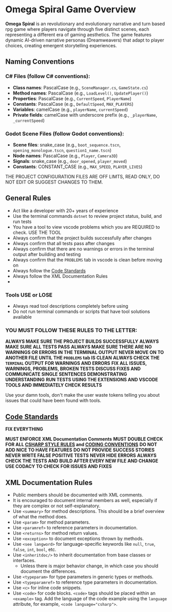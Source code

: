 # Omega Spiral Game Overview

**Omega Spiral** is an revolutionary and evolutionary narrative and turn based rpg game where players navigate through five distinct scenes, each representing a different era of gaming aesthetics. The game features dynamic AI-driven narrative personas (Dreamweavers) that adapt to player choices, creating emergent storytelling experiences.

## Naming Conventions

### C# Files (follow C# conventions):
- **Class names**: PascalCase (e.g., `SceneManager.cs`, `GameState.cs`)
- **Method names**: PascalCase (e.g., `LoadLevel()`, `UpdatePlayer()`)
- **Properties**: PascalCase (e.g., `CurrentSpeed`, `PlayerName`)
- **Constants**: PascalCase (e.g., `DefaultSpeed`, `MAX_PLAYERS`)
- **Variables**: camelCase (e.g., `playerName`, `currentSpeed`)
- **Private fields**: camelCase with underscore prefix (e.g., `_playerName`, `_currentSpeed`)

### Godot Scene Files (follow Godot conventions):
- **Scene files**: snake_case (e.g., `boot_sequence.tscn`, `opening_monologue.tscn`, `question1_name.tscn`)
- **Node names**: PascalCase (e.g., `Player`, `Camera3D`)
- **Signals**: snake_case (e.g., `door_opened`, `player_moved`)
- **Constants**: CONSTANT_CASE (e.g., `MAX_SPEED`, `PLAYER_LIVES`)

THE PROJECT CONFIGURATION FILES ARE OFF LIMTS, READ ONLY, DO NOT EDIT OR SUGGEST CHANGES TO THEM.

## General Rules
- Act like a developer with 20+ years of experience
- Use the terminal commands `dotnet` to review project status, build, and run tests
- You have a tool to view vscode problems which you are REQUIRED to check. USE THE TOOL
- Always confirm that the project builds successfully after changes
- Always confirm that all tests pass after changes
- Always confirm that there are no warnings or errors in the terminal output after building and testing
- Always confirm that the `PROBLEMS` tab in vscode is clean before moving on
- Always follow the [Code Standards](./../coding-conventions.instructions.md)
- Always follow the XML Documentation Rules
-

### Tools USE or LOSE

- Always read tool descriptions completely before using
- Do not run terminal commands or scripts that have tool solutions available

### YOU MUST FOLLOW THESE RULES TO THE LETTER:
**ALWAYS MAKE SURE THE PROJECT BUILDS SUCCESSFULLY**
**ALWAYS MAKE SURE ALL TESTS PASS**
**ALWAYS MAKE SURE THERE ARE NO WARNINGS OR ERRORS IN THE TERMINAL OUTPUT**
**NEVER MOVE ON TO ANOTHER FILE UNTIL THE `PROBLEMS` tab IS CLEAN**
**ALWAYS CHECK THE `TERMINAL` OUTPUT FOR WARNINGS AND ERRORS**
**FIX ALL ISSUES, WARNINGS, PROBLEMS, BROKEN TESTS**
**DISCUSS FIXES AND COMMUNICATE SINGLE SENTENCES DEMONSTRATING UNDERSTANDING**
**RUN TESTS USING THE EXTENSIONS AND VSCODE TOOLS AND IMMEDIATELY CHECK RESULTS**

Use your damn tools, don't make the user waste tokens telling you about issues that could have been found with tools.

## [Code Standards](./../coding-conventions.instructions.md)

**FIX EVERYTHING**

**MUST ENFORCE XML Documentation Comments**
**MUST DOUBLE CHECK FOR ALL [CSHARP STYLE RULES](./../c_sharp_style_guide.md) and [CODING CONVENTIONS](./../coding-conventions.instructions.md)**
**DO NOT ADD NICE TO HAVE FEATURES**
**DO NOT PROVIDE SUCCESS STORIES**
**NEVER WRITE FALSE POSITIVE TESTS**
**NEVER HIDE ERRORS**
**ALWAYS CHECK THE TESTS AND BUILD AFTER EVERY NEW FILE AND CHANGE**
**USE CODACY TO CHECK FOR ISSUES AND FIXES**

## XML Documentation Rules

- Public members should be documented with XML comments.
- It is encouraged to document internal members as well, especially if they are complex or not self-explanatory.
- Use `<summary>` for method descriptions. This should be a brief overview of what the method does.
- Use `<param>` for method parameters.
- Use `<paramref>` to reference parameters in documentation.
- Use `<returns>` for method return values.
- Use `<exception>` to document exceptions thrown by methods.
- Use `<see langword>` for language-specific keywords like `null`, `true`, `false`, `int`, `bool`, etc.
- Use `<inheritdoc/>` to inherit documentation from base classes or interfaces.
  - Unless there is major behavior change, in which case you should document the differences.
- Use `<typeparam>` for type parameters in generic types or methods.
- Use `<typeparamref>` to reference type parameters in documentation.
- Use `<c>` for inline code snippets.
- Use `<code>` for code blocks. `<code>` tags should be placed within an `<example>` tag. Add the language of the code example using the `language` attribute, for example, `<code language="csharp">`.
